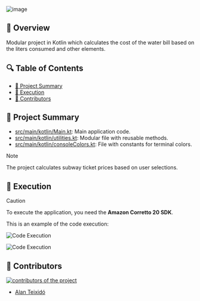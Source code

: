 
![image](https://github.com/AlanTeixido/Alanteixido_FacturaAigua/assets/152865024/f6edd1fb-80f6-46d2-9b50-3c0c25fa690d)

## 📌 Overview

Modular project in Kotlin which calculates the cost of the water bill based on the liters consumed and other elements.

## 🔍 Table of Contents

* [📝 Project Summary](#-project-summary)
* [🚀 Execution](#-execution)
* [🙌 Contributors](#-contributors)

## 📝 Project Summary

- [src/main/kotlin/Main.kt](src/main/kotlin/Main.kt): Main application code.
- [src/main/kotlin/utilities.kt](src/main/kotlin/Utilities.kt): Modular file with reusable methods.
- [src/main/kotlin/consoleColors.kt](src/main/kotlin/ConsoleColors.kt): File with constants for terminal colors.

> [!NOTE]
> The project calculates subway ticket prices based on user selections.

## 🚀 Execution

> [!CAUTION]
> To execute the application, you need the **Amazon Corretto 20 SDK**.

This is an example of the code execution:

![Code Execution](https://github.com/AlanTeixido/Alanteixido_FacturaAigua/assets/152865024/40cdc62a-a029-4d17-85c0-2b705c2c5354)

![Code Execution](https://github.com/AlanTeixido/Alanteixido_FacturaAigua/assets/152865024/b5110a28-a8a7-4352-95c9-9df16b5ca4d6)




## 🙌 Contributors
<a href="https://github.com/AlanTeixido/Alanteixido_FacturaAigua/graphs/contributors">
<img src="https://contrib.rocks/image?repo=AlanTeixido/Alanteixido_FacturaAigua" alt="contributors of the project"/>
</a>

- [Alan Teixidó](https://github.com/AlanTeixido)

